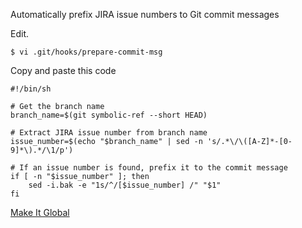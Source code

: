 Automatically prefix JIRA issue numbers to Git commit messages

Edit.
~~~
$ vi .git/hooks/prepare-commit-msg
~~~

Copy and paste this code
~~~
#!/bin/sh

# Get the branch name
branch_name=$(git symbolic-ref --short HEAD)

# Extract JIRA issue number from branch name
issue_number=$(echo "$branch_name" | sed -n 's/.*\/\([A-Z]*-[0-9]*\).*/\1/p')

# If an issue number is found, prefix it to the commit message
if [ -n "$issue_number" ]; then
    sed -i.bak -e "1s/^/[$issue_number] /" "$1"
fi
~~~

[Make It Global](https://coderwall.com/p/jp7d5q/create-a-global-git-commit-hook)
